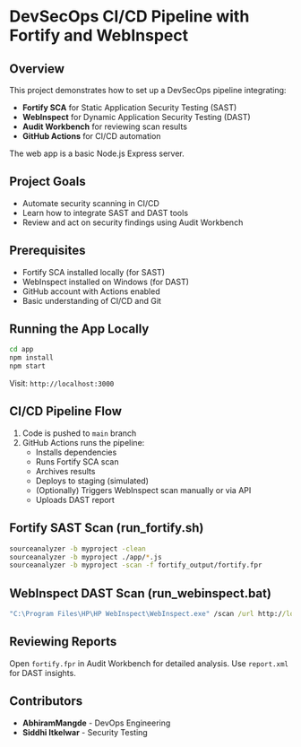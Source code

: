 # DevSecOps CI/CD Pipeline with Fortify and WebInspect

## Overview
This project demonstrates how to set up a DevSecOps pipeline integrating:
- **Fortify SCA** for Static Application Security Testing (SAST)
- **WebInspect** for Dynamic Application Security Testing (DAST)
- **Audit Workbench** for reviewing scan results
- **GitHub Actions** for CI/CD automation

The web app is a basic Node.js Express server.

## Project Goals
- Automate security scanning in CI/CD
- Learn how to integrate SAST and DAST tools
- Review and act on security findings using Audit Workbench

## Prerequisites
- Fortify SCA installed locally (for SAST)
- WebInspect installed on Windows (for DAST)
- GitHub account with Actions enabled
- Basic understanding of CI/CD and Git

## Running the App Locally
```bash
cd app
npm install
npm start
```
Visit: `http://localhost:3000`

## CI/CD Pipeline Flow
1. Code is pushed to `main` branch
2. GitHub Actions runs the pipeline:
    - Installs dependencies
    - Runs Fortify SCA scan
    - Archives results
    - Deploys to staging (simulated)
    - (Optionally) Triggers WebInspect scan manually or via API
    - Uploads DAST report

## Fortify SAST Scan (run_fortify.sh)
```bash
sourceanalyzer -b myproject -clean
sourceanalyzer -b myproject ./app/*.js
sourceanalyzer -b myproject -scan -f fortify_output/fortify.fpr
```

## WebInspect DAST Scan (run_webinspect.bat)
```bat
"C:\Program Files\HP\HP WebInspect\WebInspect.exe" /scan /url http://localhost:3000 /policy Default /report webinspect_output/report.xml
```

## Reviewing Reports
Open `fortify.fpr` in Audit Workbench for detailed analysis. Use `report.xml` for DAST insights.

## Contributors
- **AbhiramMangde** - DevOps Engineering
- **Siddhi Itkelwar** - Security Testing

